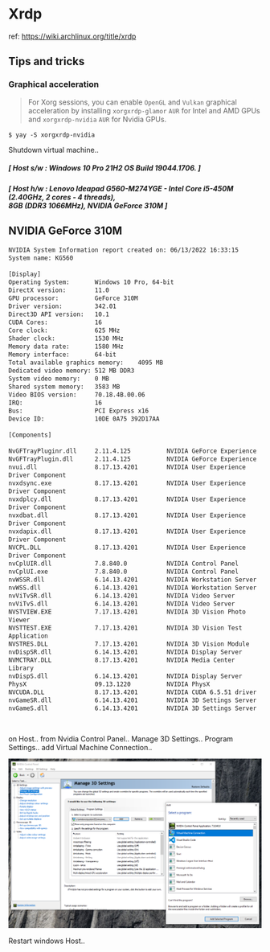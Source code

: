 # Xrdp

ref: https://wiki.archlinux.org/title/xrdp

 ## Tips and tricks
 
 ### Graphical acceleration

 >For Xorg sessions, you can enable `OpenGL` and `Vulkan` graphical acceleration by installing `xorgxrdp-glamor` `AUR` for Intel and AMD GPUs and `xorgxrdp-nvidia` `AUR` for Nvidia GPUs.

```console
$ yay -S xorgxrdp-nvidia
```

Shutdown virtual machine..

##### [ Host s/w : Windows 10 Pro 21H2 OS Build 19044.1706. ]

##### [ Host h/w : Lenovo Ideapad G560-M274YGE - Intel Core i5-450M (2.40GHz, 2 cores - 4 threads),<br>8GB (DDR3 1066MHz), NVIDIA GeForce 310M ]</p>

## NVIDIA GeForce 310M

```
NVIDIA System Information report created on: 06/13/2022 16:33:15
System name: KG560

[Display]
Operating System:	    Windows 10 Pro, 64-bit
DirectX version:	    11.0 
GPU processor:		    GeForce 310M
Driver version:		    342.01
Direct3D API version:	10.1
CUDA Cores:		        16 
Core clock:		        625 MHz 
Shader clock:		    1530 MHz
Memory data rate:	    1580 MHz
Memory interface:	    64-bit 
Total available graphics memory:	4095 MB
Dedicated video memory:	512 MB DDR3
System video memory:	0 MB
Shared system memory:	3583 MB
Video BIOS version:	    70.18.4B.00.06
IRQ:			        16
Bus:			        PCI Express x16
Device ID:		        10DE 0A75 392D17AA

[Components]

NvGFTrayPluginr.dll	    2.11.4.125		    NVIDIA GeForce Experience
NvGFTrayPlugin.dll	    2.11.4.125		    NVIDIA GeForce Experience
nvui.dll		        8.17.13.4201		NVIDIA User Experience Driver Component
nvxdsync.exe		    8.17.13.4201		NVIDIA User Experience Driver Component
nvxdplcy.dll		    8.17.13.4201		NVIDIA User Experience Driver Component
nvxdbat.dll		        8.17.13.4201		NVIDIA User Experience Driver Component
nvxdapix.dll		    8.17.13.4201		NVIDIA User Experience Driver Component
NVCPL.DLL		        8.17.13.4201		NVIDIA User Experience Driver Component
nvCplUIR.dll		    7.8.840.0		    NVIDIA Control Panel
nvCplUI.exe		        7.8.840.0		    NVIDIA Control Panel
nvWSSR.dll		        6.14.13.4201		NVIDIA Workstation Server
nvWSS.dll		        6.14.13.4201		NVIDIA Workstation Server
nvViTvSR.dll		    6.14.13.4201		NVIDIA Video Server
nvViTvS.dll		        6.14.13.4201		NVIDIA Video Server
NVSTVIEW.EXE		    7.17.13.4201		NVIDIA 3D Vision Photo Viewer
NVSTTEST.EXE		    7.17.13.4201		NVIDIA 3D Vision Test Application
NVSTRES.DLL		        7.17.13.4201		NVIDIA 3D Vision Module
nvDispSR.dll		    6.14.13.4201		NVIDIA Display Server
NVMCTRAY.DLL		    8.17.13.4201		NVIDIA Media Center Library
nvDispS.dll		        6.14.13.4201		NVIDIA Display Server
PhysX		            09.13.1220		    NVIDIA PhysX
NVCUDA.DLL		        8.17.13.4201		NVIDIA CUDA 6.5.51 driver
nvGameSR.dll		    6.14.13.4201		NVIDIA 3D Settings Server
nvGameS.dll		        6.14.13.4201		NVIDIA 3D Settings Server
```

<br>

on Host.. from Nvidia Control Panel.. Manage 3D Settings.. Program Settings.. add Virtual Machine Connection..

<p align="center"><img src="images/manage3DSetting.PNG" alt="manage NVIDIA GeForce 310M 3D Setting" width="auto" /></p>

Restart windows Host..